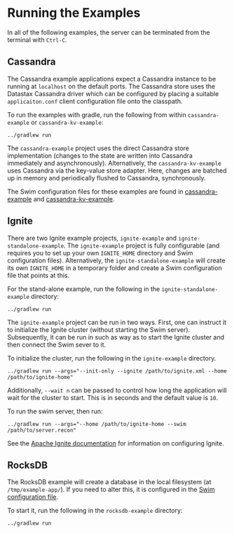 # Running the Examples

In all of the following examples, the server can be terminated from the terminal with `Ctrl-C`.

## Cassandra

The Cassandra example applications expect a Cassandra instance to be running at `localhost` on the  default ports. The
Cassandra store uses the Datastax Cassandra driver which can be configured by placing a suitable `applicaiton.conf`
client configuration file onto the classpath.

To run the examples with gradle, run the following from within `cassandra-example` or `cassandra-kv-example`:

```shell
../gradlew run
```

The `cassandra-example` project uses the direct Cassandra store implementation (changes to the state are written into
Cassandra immediately and asynchronously). Alternatively, the `cassandra-kv-example` uses Cassandra via the key-value
store adapter. Here, changes are batched up in memory and periodically flushed to Cassandra, synchronously.

The Swim configuration files for these examples are found in [cassandra-example](cassandra-example/src/main/resources/server.recon)
and [cassandra-kv-example](cassandra-kv-example/src/main/resources/server.recon).

## Ignite

There are two Ignite example projects, `ignite-example` and `ignite-standalone-example`. The `ignite-example` project
is fully configurable (and requires you to set up your own `IGNITE_HOME` directory and Swim configuration files).
Alternatively, the `ignite-standalone-example` will create its own `IGNITE_HOME` in a temporary folder and create a Swim
configuration file that points at this.

For the stand-alone example, run the following in the `ignite-standalone-example` directory:

```shell
../gradlew run
```

The `ignite-example` project can be run in two ways. First, one can instruct it to initialize the Ignite cluster
(without starting the Swim server). Subsequently, it can be run in such as way as to start the Ignite cluster and then
connect the Swim sever to it.

To initialize the cluster, run the following in the `ignite-example` directory.

```shell
../gradlew run --args="--init-only --ignite /path/to/ignite.xml --home /path/to/ignite-home"
```

Additionally, `--wait n` can be passed to control how long the application will wait for the cluster to start. This is
in seconds and the default value is `10`.

To run the swim server, then run:

```shell
../gradlew run --args="--home /path/to/ignite-home --swim /path/to/server.recon"
```

See the [Apache Ignite documentation](https://ignite.apache.org/docs/latest/) for information on configuring Ignite.

## RocksDB

The RocksDB example will create a database in the local filesystem (at `/tmp/example-app/`). If you need to alter this,
it is configured in the [Swim configuration file](rocksdb-example/src/main/resources/server.recon).

To start it, run the following in the `rocksdb-example` directory:

```shell
../gradlew run
```

